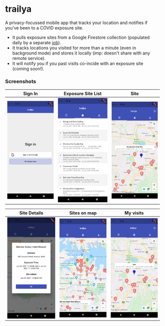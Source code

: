 # trailya

A privacy-focussed mobile app that tracks your location and notifies if you've been to a COVID exposure site.

+ It pulls exposure sites from a Google Firestore collection (populated daily by a separate [job](https://github.com/tusharm/trailya-notifications)).
+ It tracks locations you visited for more than a minute (even in background mode) and stores it locally (imp: doesn't share with any remote service).
+ It will notify you if you past visits co-incide with an exposure site (coming soon!). 

### Screenshots

| Sign In | Exposure Site List | Site | 
| ------- | ------------------- |  -- | 
| <img src="doc/images/signin.png" alt="Sign In" width="200"/> |  <img src="doc/images/sites-list.png" alt="Exposure Site List" width="200"/> | <img src="doc/images/site.png" alt="Site" width="200"/> |


| Site Details | Sites on map | My visits |
| -- | -- | -- |
|  <img src="doc/images/site-details.png" alt="Site Details" width="200"/> | <img src="doc/images/sites-on-map.png" alt="Sites on map" width="200"/> | <img src="doc/images/my-visit.png" alt="My visit" width="200"/> |
